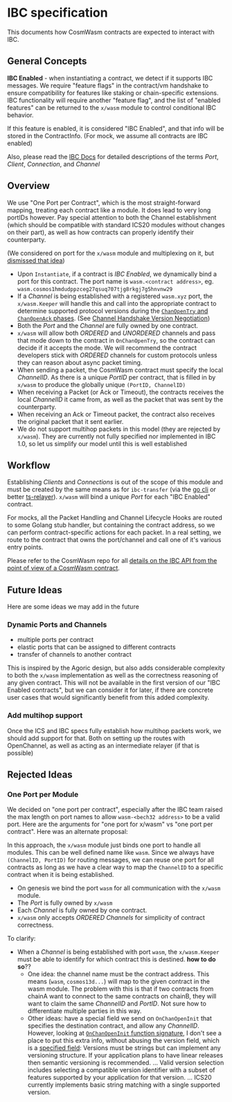# IBC specification

This documents how CosmWasm contracts are expected to interact with IBC.

## General Concepts

**IBC Enabled** - when instantiating a contract, we detect if it supports IBC
messages. We require "feature flags" in the contract/vm handshake to ensure
compatibility for features like staking or chain-specific extensions. IBC
functionality will require another "feature flag", and the list of "enabled
features" can be returned to the `x/wasm` module to control conditional IBC
behavior.

If this feature is enabled, it is considered "IBC Enabled", and that info will
be stored in the ContractInfo. (For mock, we assume all contracts are IBC
enabled)

Also, please read the
[IBC Docs](https://docs.cosmos.network/master/ibc/overview.html) for detailed
descriptions of the terms *Port*, *Client*, *Connection*, and *Channel*

## Overview

We use "One Port per Contract", which is the most straight-forward mapping,
treating each contract like a module. It does lead to very long portIDs however.
Pay special attention to both the Channel establishment (which should be
compatible with standard ICS20 modules without changes on their part), as well
as how contracts can properly identify their counterparty.

(We considered on port for the `x/wasm` module and multiplexing on it, but
[dismissed that idea](#rejected-ideas))

*   Upon `Instantiate`, if a contract is *IBC Enabled*, we dynamically bind a port
    for this contract. The port name is `wasm.<contract address>`, eg.
    `wasm.cosmos1hmdudppzceg27qsuq707tjg8rkgj7g5hnvnw29`
*   If a *Channel* is being established with a registered `wasm.xyz` port, the
    `x/wasm.Keeper` will handle this and call into the appropriate contract to
    determine supported protocol versions during the
    [`ChanOpenTry` and `ChanOpenAck` phases](https://docs.cosmos.network/master/ibc/overview.html#channels).
    (See
    [Channel Handshake Version Negotiation](https://docs.cosmos.network/master/ibc/custom.html#channel-handshake-version-negotiation))
*   Both the *Port* and the *Channel* are fully owned by one contract.
*   `x/wasm` will allow both *ORDERED* and *UNORDERED* channels and pass that mode
    down to the contract in `OnChanOpenTry`, so the contract can decide if it
    accepts the mode. We will recommend the contract developers stick with
    *ORDERED* channels for custom protocols unless they can reason about async
    packet timing.
*   When sending a packet, the CosmWasm contract must specify the local
    *ChannelID*. As there is a unique *PortID* per contract, that is filled in by
    `x/wasm` to produce the globally unique `(PortID, ChannelID)`
*   When receiving a Packet (or Ack or Timeout), the contracts receives the local
    *ChannelID* it came from, as well as the packet that was sent by the
    counterparty.
*   When receiving an Ack or Timeout packet, the contract also receives the
    original packet that it sent earlier.
*   We do not support multihop packets in this model (they are rejected by
    `x/wasm`). They are currently not fully specified nor implemented in IBC 1.0,
    so let us simplify our model until this is well established

## Workflow

Establishing *Clients* and *Connections* is out of the scope of this module and
must be created by the same means as for `ibc-transfer` (via the
[go cli](https://github.com/cosmos/relayer) or better
[ts-relayer](https://github.com/confio/ts-relayer)). `x/wasm` will bind a unique
*Port* for each "IBC Enabled" contract.

For mocks, all the Packet Handling and Channel Lifecycle Hooks are routed to
some Golang stub handler, but containing the contract address, so we can perform
contract-specific actions for each packet. In a real setting, we route to the
contract that owns the port/channel and call one of it's various entry points.

Please refer to the CosmWasm repo for all
[details on the IBC API from the point of view of a CosmWasm contract](https://github.com/CosmWasm/cosmwasm/blob/main/IBC.md).

## Future Ideas

Here are some ideas we may add in the future

### Dynamic Ports and Channels

*   multiple ports per contract
*   elastic ports that can be assigned to different contracts
*   transfer of channels to another contract

This is inspired by the Agoric design, but also adds considerable complexity to
both the `x/wasm` implementation as well as the correctness reasoning of any
given contract. This will not be available in the first version of our "IBC
Enabled contracts", but we can consider it for later, if there are concrete user
cases that would significantly benefit from this added complexity.

### Add multihop support

Once the ICS and IBC specs fully establish how multihop packets work, we should
add support for that. Both on setting up the routes with OpenChannel, as well as
acting as an intermediate relayer (if that is possible)

## Rejected Ideas

### One Port per Module

We decided on "one port per contract", especially after the IBC team raised the
max length on port names to allow `wasm-<bech32 address>` to be a valid port.
Here are the arguments for "one port for x/wasm" vs "one port per contract".
Here was an alternate proposal:

In this approach, the `x/wasm` module just binds one port to handle all modules.
This can be well defined name like `wasm`. Since we always have
`(ChannelID, PortID)` for routing messages, we can reuse one port for all
contracts as long as we have a clear way to map the `ChannelID` to a specific
contract when it is being established.

*   On genesis we bind the port `wasm` for all communication with the `x/wasm`
    module.
*   The *Port* is fully owned by `x/wasm`
*   Each *Channel* is fully owned by one contract.
*   `x/wasm` only accepts *ORDERED Channels* for simplicity of contract
    correctness.

To clarify:

*   When a *Channel* is being established with port `wasm`, the `x/wasm.Keeper`
    must be able to identify for which contract this is destined. **how to do
    so**??
    *   One idea: the channel name must be the contract address. This means (`wasm`,
        `cosmos13d...`) will map to the given contract in the wasm module. The
        problem with this is that if two contracts from chainA want to connect to
        the same contracts on chainB, they will want to claim the same *ChannelID*
        and *PortID*. Not sure how to differentiate multiple parties in this way.
    *   Other ideas: have a special field we send on `OnChanOpenInit` that specifies
        the destination contract, and allow any *ChannelID*. However, looking at
        [`OnChanOpenInit` function signature](https://docs.cosmos.network/master/ibc/custom.html#implement-ibcmodule-interface-and-callbacks),
        I don't see a place to put this extra info, without abusing the version
        field, which is a
        [specified field](https://docs.cosmos.network/master/ibc/custom.html#channel-handshake-version-negotiation):
            Versions must be strings but can implement any versioning structure.
            If your application plans to have linear releases then semantic versioning is recommended.
            ...
            Valid version selection includes selecting a compatible version identifier with a subset
            of features supported by your application for that version.
            ...
            ICS20 currently implements basic string matching with a
            single supported version.
